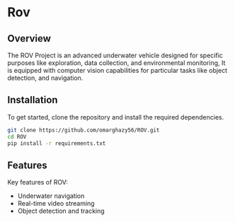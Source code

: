 # Rov

## Overview
The ROV Project is an advanced underwater vehicle designed for specific purposes like exploration, data collection, and environmental monitoring, It is equipped with computer vision capabilities for particular tasks like object detection, and navigation.

## Installation

To get started, clone the repository and install the required dependencies.

```bash
git clone https://github.com/omarghazy56/ROV.git
cd ROV
pip install -r requirements.txt
```

## Features
Key features of ROV:

- Underwater navigation
- Real-time video streaming
- Object detection and tracking
